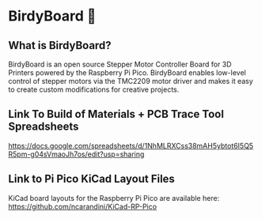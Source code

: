 # BirdyBoard 🦜

## What is BirdyBoard?

BirdyBoard is an open source Stepper Motor Controller Board for 3D Printers powered by the Raspberry Pi Pico. BirdyBoard enables low-level control of stepper motors via the TMC2209 motor driver and makes it easy to create custom modifications for creative projects.

## Link To Build of Materials + PCB Trace Tool Spreadsheets

https://docs.google.com/spreadsheets/d/1NhMLRXCss38mAH5ybtot6I5Q5R5pm-g04sVmaoJh7os/edit?usp=sharing

## Link to Pi Pico KiCad Layout Files

KiCad board layouts for the Raspberry Pi Pico are available here: https://github.com/ncarandini/KiCad-RP-Pico

